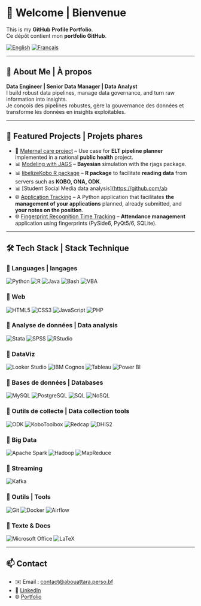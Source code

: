 # 👋 Welcome | Bienvenue

This is my **GitHub Profile Portfolio**.  
Ce dépôt contient mon **portfolio GitHub**.  

[![English](https://img.shields.io/badge/Readme-English-blue)](/https://abouattara.github.io/portifolio/) [![Français](https://img.shields.io/badge/Lire_en_Français-green)](./fr/README.md)

---

## 🚀 About Me | À propos
**Data Engineer | Senior Data Manager | Data Analyst**  
I build robust data pipelines, manage data governance, and turn raw information into insights.  
Je conçois des pipelines robustes, gère la gouvernance des données et transforme les données en insights exploitables.  

---

## 🌟 Featured Projects | Projets phares

- 🚀 [Maternal care project](https://github.com/abouattara/data-engineering/tree/main/maternal-health-project) – Use case for **ELT pipeline planner** implemented in a national **public health** project.
- 📊 [Modeling with JAGS](https://abouattara.github.io/jags-model/) – **Bayesian** simulation with the rjags package.  
- 📊 [libelizeKobo R package](https://abouattara.github.io/labelizeKobo/) – **R package** to facilitate **reading data** from servers such as **KOBO, ONA, ODK**.
- 📊 [Student Social Media data analysis](https://github.com/ab
- 🌐 [Application Tracking](https://abouattara.github.io/suivi-de-candidatures/) – A Python application that facilitates **the management of your applications** planned, already submitted, and **your notes on the position**. 
- 🌐 [Fingerprint Recognition Time Tracking](https://github.com/abouattara/development/) – **Attendance management** application using fingerprints (PySide6, PyQt5/6, SQLite).

---

## 🛠 Tech Stack | Stack Technique

### 🔹 Languages | langages
![Python](https://img.shields.io/badge/Python-3776AB?logo=python&logoColor=white)  ![R](https://img.shields.io/badge/R-276DC3?logo=r&logoColor=white)  ![Java](https://img.shields.io/badge/Java-007396?logo=java&logoColor=white)  ![Bash](https://img.shields.io/badge/Bash-4EAA25?logo=gnu-bash&logoColor=white)  ![VBA](https://img.shields.io/badge/VBA-217346?logo=microsoft-excel&logoColor=white)  

### 🔹 Web  
![HTML5](https://img.shields.io/badge/HTML5-E34F26?logo=html5&logoColor=white)  ![CSS3](https://img.shields.io/badge/CSS3-1572B6?logo=css3&logoColor=white)  ![JavaScript](https://img.shields.io/badge/JavaScript-F7DF1E?logo=javascript&logoColor=black)  ![PHP](https://img.shields.io/badge/PHP-777BB4?logo=php&logoColor=white)  

### 🔹 Analyse de données | Data analysis 
![Stata](https://img.shields.io/badge/Stata-1A5D8D?logoColor=white)  ![SPSS](https://img.shields.io/badge/SPSS-006699?logoColor=white)  ![RStudio](https://img.shields.io/badge/RStudio-75AADB?logo=rstudio&logoColor=white)  

### 🔹 DataViz
![Looker Studio](https://img.shields.io/badge/Looker%20Studio-4285F4?logo=looker&logoColor=white)  ![IBM Cognos](https://img.shields.io/badge/IBM%20Cognos-052FAD?logo=ibm&logoColor=white)  ![Tableau](https://img.shields.io/badge/Tableau-E97627?logo=tableau&logoColor=white)  ![Power BI](https://img.shields.io/badge/PowerBI-F2C811?logo=powerbi&logoColor=black)  

### 🔹 Bases de données  | Databases
![MySQL](https://img.shields.io/badge/MySQL-4479A1?logo=mysql&logoColor=white)  ![PostgreSQL](https://img.shields.io/badge/PostgreSQL-4169E1?logo=postgresql&logoColor=white)  ![SQL](https://img.shields.io/badge/SQL-336791?logo=databricks&logoColor=white)  ![NoSQL](https://img.shields.io/badge/NoSQL-CC2927?logo=mongodb&logoColor=white)  

### 🔹 Outils de collecte  | Data collection tools
![ODK](https://img.shields.io/badge/ODK-4A90E2?logoColor=white)  ![KoboToolbox](https://img.shields.io/badge/KoboToolbox-1E90FF?logoColor=white)  ![Redcap](https://img.shields.io/badge/Redcap-DC143C?logoColor=white)  ![DHIS2](https://img.shields.io/badge/DHIS2-006699?logoColor=white)  

### 🔹 Big Data  
![Apache Spark](https://img.shields.io/badge/Spark-E25A1C?logo=apachespark&logoColor=white)  ![Hadoop](https://img.shields.io/badge/Hadoop-FFCC00?logo=apachehadoop&logoColor=black)  ![MapReduce](https://img.shields.io/badge/MapReduce-FF6F00?logoColor=white)  

### 🔹 Streaming  
![Kafka](https://img.shields.io/badge/Apache%20Kafka-231F20?logo=apache-kafka&logoColor=white)  

### 🔹 Outils  | Tools
![Git](https://img.shields.io/badge/Git-F05032?logo=git&logoColor=white)  ![Docker](https://img.shields.io/badge/Docker-2496ED?logo=docker&logoColor=white)  ![Airflow](https://img.shields.io/badge/Apache%20Airflow-017CEE?logo=apache-airflow&logoColor=white)  

### 🔹 Texte & Docs  
![Microsoft Office](https://img.shields.io/badge/Microsoft%20Office-D83B01?logo=microsoft-office&logoColor=white)  ![LaTeX](https://img.shields.io/badge/LaTeX-008080?logo=latex&logoColor=white)  


---

## 📫 Contact
- ✉️ Email : contact@abouattara.perso.bf
- 🔗 [LinkedIn](https://linkedin.com/in/abouattara)  
- 🌐 [Portfolio](https://abouattara.perso.bf)
